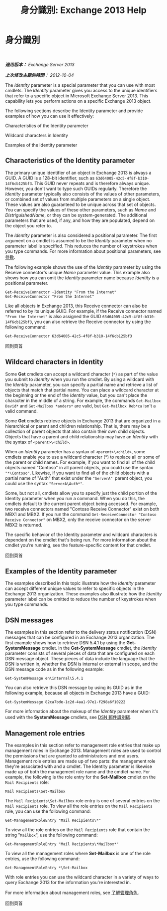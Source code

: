 ﻿---
title: '身分識別: Exchange 2013 Help'
TOCTitle: 身分識別
ms:assetid: e90fae91-37e7-4fdc-9170-44f0dc965c66
ms:mtpsurl: https://technet.microsoft.com/zh-tw/library/Bb125042(v=EXCHG.150)
ms:contentKeyID: 50474505
ms.date: 03/28/2018
mtps_version: v=EXCHG.150
ms.translationtype: HT
---

# 身分識別

 

_**適用版本：** Exchange Server 2013_

_**上次修改主題的時間：** 2012-10-04_

The *Identity* parameter is a special parameter that you can use with most cmdlets. The *Identity* parameter gives you access to the unique identifiers that refer to a specific object in Microsoft Exchange Server 2013. This capability lets you perform actions on a specific Exchange 2013 object.

The following sections describe the Identity parameter and provide examples of how you can use it effectively:

Characteristics of the Identity parameter

Wildcard characters in Identity

Examples of the Identity parameter

## Characteristics of the Identity parameter

The primary unique identifier of an object in Exchange 2013 is always a GUID. A GUID is a 128-bit identifier, such as `63d64005-42c5-4f8f-b310-14f6cb125bf3`. This GUID never repeats and is therefore always unique. However, you don't want to type such GUIDs regularly. Therefore the *Identity* parameter typically also consists of the values of other parameters, or combined set of values from multiple parameters on a single object. These values are also guaranteed to be unique across that set of objects. You can specify the values of these other parameters, such as *Name* and *DistriguishedName*, or they can be system-generated. The additional parameters that are used, if any, and how they are populated, depend on the object you refer to.

The *Identity* parameter is also considered a positional parameter. The first argument on a cmdlet is assumed to be the *Identity* parameter when no parameter label is specified. This reduces the number of keystrokes when you type commands. For more information about positional parameters, see [參數](https://technet.microsoft.com/zh-tw/library/bb124388\(v=exchg.150\)).

The following example shows the use of the *Identity* parameter by using the Receive connector's unique *Name* parameter value. This example also shows how you can omit the *Identity* parameter name because *Identity* is a positional parameter.

    Get-ReceiveConnector -Identity "From the Internet"
    Get-ReceiveConnector "From the Internet"

Like all objects in Exchange 2013, this Receive connector can also be referred to by its unique GUID. For example, if the Receive connector named `"From the Internet"` is also assigned the GUID `63d64005-42c5-4f8f-b310-14f6cb125bf3`, you can also retrieve the Receive connector by using the following command:

    Get-ReceiveConnector 63d64005-42c5-4f8f-b310-14f6cb125bf3

回到頁首

## Wildcard characters in Identity

Some **Get** cmdlets can accept a wildcard character (`*`) as part of the value you submit to *Identity* when you run the cmdlet. By using a wildcard with the *Identity* parameter, you can specify a partial name and retrieve a list of objects that match that partial name. You can place a wildcard character at the beginning or the end of the *Identity* value, but you can't place the character in the middle of a string. For example, the commands `Get-Mailbox David*` and `Get-Mailbox *anders*` are valid, but `Get-Mailbox Reb*ca` isn't a valid command.

Some **Get** cmdlets retrieve objects in Exchange 2013 that are organized in a hierarchical or parent and children relationship. That is, there may be a collection of parent objects that also contain their own child objects. Objects that have a parent and child relationship may have an *Identity* with the syntax of `<parent>\<child>`.

When an *Identity* parameter has a syntax of `<parent>\<child>`, some cmdlets enable you to use a wildcard character (\*) to replace all or some of the parent or child names. For example, if you want to find all of the child objects named "Contoso" in all parent objects, you could use the syntax `"*\Contoso"`. Likewise, if you want to find all of the child objects with a partial name of "Auth" that exist under the `"ServerA" `parent object, you could use the syntax `"ServerA\Auth*"`.

Some, but not all, cmdlets allow you to specify just the child portion of the Identity parameter when you run a command. When you do this, the cmdlets default to the current parent object being accessed. For example, two receive connectors named "Contoso Receive Connector" exist on both MBX1 and MBX2. If you run the command `Get-ReceiveConnector "Contoso Receive Connector"` on MBX2, only the receive connector on the server MBX2 is returned.

The specific behavior of the Identity parameter and wildcard characters is dependent on the cmdlet that's being run. For more information about the cmdlet you're running, see the feature-specific content for that cmdlet.

回到頁首

## Examples of the Identity parameter

The examples described in this topic illustrate how the *Identity* parameter can accept different unique values to refer to specific objects in the Exchange 2013 organization. These examples also illustrate how the *Identity* parameter label can be omitted to reduce the number of keystrokes when you type commands.

## DSN messages

The examples in this section refer to the delivery status notification (DSN) messages that can be configured in an Exchange 2013 organization. The first example shows how to retrieve DSN 5.4.1 by using the **Get-SystemMessage** cmdlet. In the **Get-SystemMessage** cmdlet, the *Identity* parameter consists of several pieces of data that are configured on each DSN message object. These pieces of data include the language that the DSN is written in, whether the DSN is internal or external in scope, and the DSN message code as in the following example:

    Get-SystemMessage en\internal\5.4.1

You can also retrieve this DSN message by using its GUID as in the following example, because all objects in Exchange 2013 have a GUID:

    Get-SystemMessage 82ca7bde-1c2d-4aa1-97e1-f298a6f10222

For more information about the makeup of the *Identity* parameter when it's used with the **SystemMessage** cmdlets, see [DSN 郵件識別碼](dsn-message-identity-exchange-2013-help.md).

## Management role entries

The examples in this section refer to management role entries that make up management roles in Exchange 2013. Management roles are used to control the permissions that are granted to administrators and end users. Management role entries are made up of two parts: the management role they're associated with and a cmdlet. The Identity parameter is likewise made up of both the management role name and the cmdlet name. For example, the following is the role entry for the **Set-Mailbox** cmdlet on the `Mail Recipients` role:

    Mail Recipients\Set-Mailbox

The `Mail Recipients\Set-Mailbox` role entry is one of several entries on the `Mail Recipients` role. To view all the role entries on the `Mail Recipients` role, you can use the following command:

    Get-ManagementRoleEntry "Mail Recipients\*"

To view all the role entries on the `Mail Recipients` role that contain the string "`Mailbox`", use the following command:

    Get-ManagementRoleEntry "Mail Recipients\*Mailbox*"

To view all the management roles where **Set-Mailbox** is one of the role entries, use the following command:

    Get-ManagementRoleEntry *\Set-Mailbox

With role entries you can use the wildcard character in a variety of ways to query Exchange 2013 for the information you're interested in.

For more information about management roles, see [了解管理角色](understanding-management-roles-exchange-2013-help.md).

回到頁首


